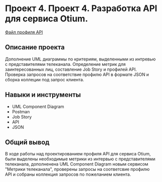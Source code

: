 # Проект 4. Проект 4. Разработка API для сервиса Otium.

[Файл профиля API](https://github.com/KirillZavarzin/Portfolio/blob/main/Project4/Проект%204%20Разработка%20API%20.pdf)

## Описание проекта 
Дополнение UML диаграммы по критериям, выделенными из интревью с представителями телеканала. Определение метрик для заинтересованных лиц, составление Job Story и профилей API. Проверка запросов на соответствие профилю API в формате JSON и сборка коллеции под запрос клиента.
## Навыки и инструменты 
* UML Component Diagram
* Postman
* Job Story
* API
* JSON
## Общий вывод
В ходе работы над проектированием профиля API для сервиса Otium, были выделены необходимые метрики из интервью с представителями телеканала, дополненена UML Component Diagram новым сервисом "Метрики телеканала", проверены запросы на соответсвие профилю  API и собраны коллекция запросов по пожеланием клиента. 
